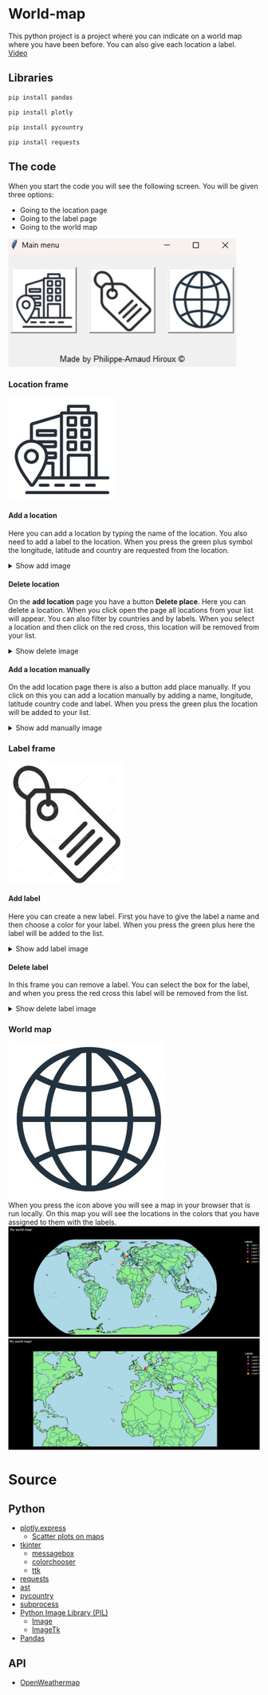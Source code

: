 # World-map
This python project is a project where you can indicate on a world map where you have been before. You can also give each location a label.</br>
[Video](https://youtu.be/D6IZ3pmXIZM)

## Libraries
```
pip install pandas
```
```
pip install plotly
```
```
pip install pycountry
```
```
pip install requests
```

## The code
When you start the code you will see the following screen. You will be given three options:
* Going to the location page
* Going to the label page
* Going to the world map

![main](image/readme/main.jpg)
### Location frame
![Location frame](image/City.jpg)

#### Add a location
Here you can add a location by typing the name of the location. You also need to add a label to the location. When you press the green plus symbol the longitude, latitude and country are requested from the location.
<details>
  <summary>Show add image</summary>
    <img src="image/readme/add_city.jpg" alt="Add image" />
</details>

#### Delete location
On the **add location** page you have a button **Delete place**. Here you can delete a location. When you click open the page all locations from your list will appear. You can also filter by countries and by labels. When you select a location and then click on the red cross, this location will be removed from your list.
<details>
  <summary>Show delete image</summary>
    <img src="image/readme/del_city.jpg" alt="Delete image" />
</details>

#### Add a location manually
On the add location page there is also a button add place manually. If you click on this you can add a location manually by adding a name, longitude, latitude country code and label. When you press the green plus the location will be added to your list.
<details>
  <summary>Show add manually image</summary>
    <img src="image/readme/add_city_manual.jpg" alt="Add manually image" />
</details>

### Label frame
![Label frame](image/Label.jpg)

#### Add label
Here you can create a new label. First you have to give the label a name and then choose a color for your label. When you press the green plus here the label will be added to the list.
<details>
  <summary>Show add label image</summary>
    <img src="image/readme/add_label.jpg" alt="Add label image" />
</details>

#### Delete label
In this frame you can remove a label. You can select the box for the label, and when you press the red cross this label will be removed from the list.
<details>
  <summary>Show delete label image</summary>
    <img src="image/readme/del_label.jpg" alt="Delete label image" />
</details>

### World map
![World map label](image/Map.jpg)</br>
When you press the icon above you will see a map in your browser that is run locally. On this map you will see the locations in the colors that you have assigned to them with the labels.
![World map](image/readme/world_map.jpg)
![world map 2](image/readme/world_map_2.jpg)

# Source
## Python
* [plotly.express](https://plotly.com/python/plotly-express/)
    * [Scatter plots on maps](https://plotly.com/python/scatter-plots-on-maps/)
* [tkinter](https://docs.python.org/3/library/tkinter.html)
    * [messagebox](https://docs.python.org/3/library/tkinter.messagebox.html#module-tkinter.messagebox)
    * [colorchooser](https://docs.python.org/3/library/tkinter.colorchooser.html#module-tkinter.colorchooser)
    * [ttk](https://docs.python.org/3/library/tkinter.ttk.html#module-tkinter.ttk)
* [requests](https://www.w3schools.com/python/module_requests.asp)
* [ast](https://docs.python.org/3/library/ast.html)
* [pycountry](https://pypi.org/project/pycountry/)
* [subprocess](https://docs.python.org/3/library/subprocess.html)
* [Python Image Library (PIL)](https://pillow.readthedocs.io/en/stable/)
    * [Image](https://pillow.readthedocs.io/en/stable/reference/Image.html)
    * [ImageTk](https://pillow.readthedocs.io/en/stable/reference/ImageTk.html)
* [Pandas](https://www.w3schools.com/python/pandas/default.asp)

## API
* [OpenWeathermap](https://openweathermap.org/api/geocoding-api)

